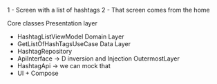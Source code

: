 1 - Screen with a list of hashtags
2 - That screen comes from the home

Core classes
Presentation layer
 - HashtagListViewModel
Domain Layer
 - GetListOfHashTagsUseCase
Data Layer
 - HashtagRepository
 - ApiInterface -> D inversion and Injection
OutermostLayer
 - HashtagApi -> we can mock that       
 - UI + Compose